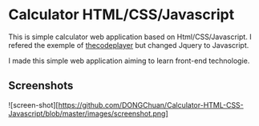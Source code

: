 # Calculator HTML/CSS/Javascript

This is simple calculator web application based on Html/CSS/Javascript. I refered the exemple of [thecodeplayer](http://thecodeplayer.com/walkthrough/javascript-css3-calculator) but changed Jquery to Javascript.

I made this simple web application aiming to learn front-end technologie.

## Screenshots

![screen-shot][https://github.com/DONGChuan/Calculator-HTML-CSS-Javascript/blob/master/images/screenshot.png]
